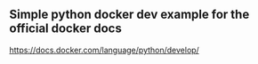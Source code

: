 ## Simple python docker dev example for the official docker docs
https://docs.docker.com/language/python/develop/